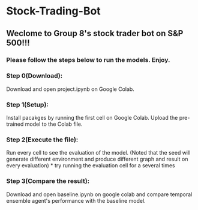 # Stock-Trading-Bot
## Weclome to Group 8's stock trader bot on S&P 500!!!
### Please follow the steps below to run the models. Enjoy.
 
### Step 0(Download):
Download and open project.ipynb on Google Colab.

### Step 1(Setup):
Install pacakges by running the first cell on Google Colab.
Upload the pre-trained model to the Colab file.

### Step 2(Execute the file):
Run every cell to see the evaluation of the model. 
(Noted that the seed will generate different environment and produce different graph and result on every evaluation) * try running the evaluation cell for a several times

### Step 3(Compare the result):
Download and open baseline.ipynb on google colab and compare temporal ensemble agent's performance with the baseline model.
